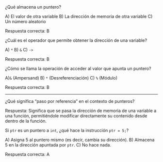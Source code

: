 


 ¿Qué almacena un puntero?

A) El valor de otra variable
B) La dirección de memoria de otra variable
C) Un número aleatorio

Respuesta correcta: B

 ¿Cuál es el operador que permite obtener la dirección de una variable?

A) `*`
B) `&`
C) `->`

Respuesta correcta: B


 ¿Cómo se llama la operación de acceder al valor que apunta un puntero?

A)`&` (Ampersand)
B) `*` (Desreferenciación)
C) `%` (Módulo)

Respuesta correcta: B

---

 ¿Qué significa “paso por referencia” en el contexto de punteros?

Respuesta: Significa que se pasa la dirección de memoria de una variable a una función, permitiéndole modificar directamente su contenido desde dentro de la función.

Si `ptr` es un puntero a `int`, ¿qué hace la instrucción `ptr = 5;`?

A) Asigna 5 al puntero mismo (es decir, cambia su dirección).
B) Almacena 5 en la dirección apuntada por `ptr`.
C) No hace nada.

Respuesta correcta: A
